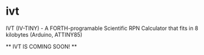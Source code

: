 # ivt
IVT (IV-TINY) - A FORTH-programable Scientific RPN Calculator that fits in 8 kilobytes (Arduino, ATTINY85)


** IVT IS COMING SOON! **
